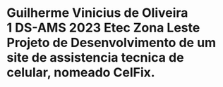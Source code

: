 <h1>
  Guilherme Vinicius de Oliveira<br>
  1 DS-AMS 2023 Etec Zona Leste<br>
  Projeto de Desenvolvimento de um site de assistencia tecnica de celular, nomeado CelFix.
</h1>
